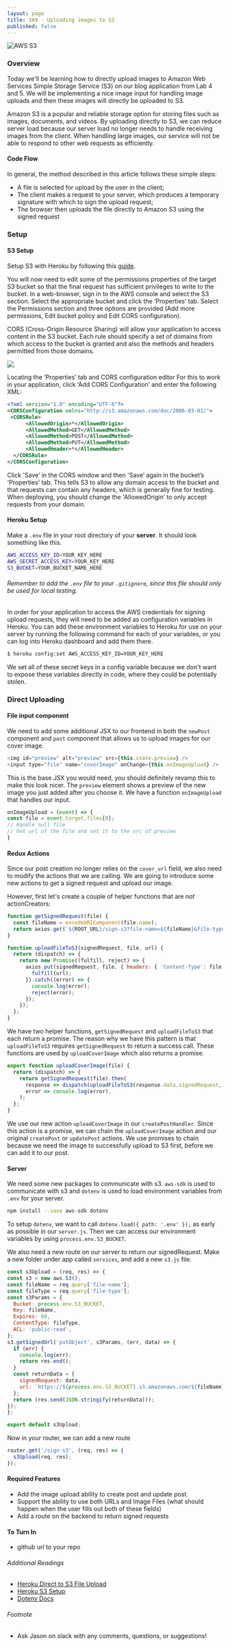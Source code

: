 ```yaml
---
layout: page
title: SA9 - Uploading images to S3
published: false
---
```


![AWS S3](http://i.imgur.com/FBAnSyZ.png)

### Overview

Today we'll be learning how to directly upload images to Amazon Web Services Simple Storage Service (S3) on our blog application from Lab 4 and 5. We will be implementing a nice image input for handling image uploads and then these images will directly be uploaded to S3.

Amazon S3 is a popular and reliable storage option for storing files such as images, documents, and videos. By uploading directly to S3, we can reduce server load because our server load no longer needs to handle receiving images from the client. When handling large images, our service will not be able to respond to other web requests as efficiently.


#### Code Flow

In general, the method described in this article follows these simple steps:

- A file is selected for upload by the user in the client;
- The client makes a request to your server, which produces a temporary signature with which to sign the upload request;
- The browser then uploads the file directly to Amazon S3 using the signed request



### Setup

#### S3 Setup

Setup S3 with Heroku by following this [guide](https://devcenter.heroku.com/articles/s3#s3-setup).

You will now need to edit some of the permissions properties of the target S3 bucket so that the final request has sufficient privileges to write to the bucket. In a web-browser, sign in to the AWS console and select the S3 section. Select the appropriate bucket and click the ‘Properties’ tab. Select the Permissions section and three options are provided (Add more permissions, Edit bucket policy and Edit CORS configuration).

CORS (Cross-Origin Resource Sharing) will allow your application to access content in the S3 bucket. Each rule should specify a set of domains from which access to the bucket is granted and also the methods and headers permitted from those domains.

![](https://s3.amazonaws.com/heroku-devcenter-files/article-images/2009-imported-1443570539-2009-imported-1443555008-cors1.png)

Locating the ‘Properties’ tab and CORS configuration editor
For this to work in your application, click ‘Add CORS Configuration’ and enter the following XML:
```xml
<?xml version="1.0" encoding="UTF-8"?>
<CORSConfiguration xmlns="http://s3.amazonaws.com/doc/2006-03-01/">
 <CORSRule>
      <AllowedOrigin>*</AllowedOrigin>
      <AllowedMethod>GET</AllowedMethod>
      <AllowedMethod>POST</AllowedMethod>
      <AllowedMethod>PUT</AllowedMethod>
      <AllowedHeader>*</AllowedHeader>
  </CORSRule>
</CORSConfiguration>
```
Click 'Save’ in the CORS window and then 'Save’ again in the bucket’s 'Properties’ tab.
This tells S3 to allow any domain access to the bucket and that requests can contain any headers, which is generally fine for testing. When deploying, you should change the 'AllowedOrigin’ to only accept requests from your domain.


#### Heroku Setup

Make a `.env` file in your root directory of your **server**. It should look something like this.

```bash
AWS_ACCESS_KEY_ID=YOUR_KEY_HERE
AWS_SECRET_ACCESS_KEY=YOUR_KEY_HERE
S3_BUCKET=YOUR_BUCKET_NAME_HERE
```

###### Remember to add the `.env` file to your `.gitignore`, since this file should only be used for local testing.

In order for your application to access the AWS credentials for signing upload requests, they will need to be added as configuration variables in Heroku. You can add these environment variables to Heroku for use on your server by running the following command for each of your variables, or you can log into Heroku dashboard and add them there.

```bash
$ heroku config:set AWS_ACCESS_KEY_ID=YOUR_KEY_HERE
```

We set all of these secret keys in a config variable because we don't want to expose these variables directly in code, where they could be potentially stolen.


### Direct Uploading


#### File input component

We need to add some additional JSX to our frontend in both the `newPost` component and `post` component that allows us to upload images for our cover image.

```javascript
<img id="preview" alt="preview" src={this.state.preview} />
<input type="file" name="coverImage" onChange={this.onImageUpload} />
```

This is the base JSX you would need, you should definitely revamp this to make this look nicer. The `preview` element shows a preview of the new image you just added after you choose it. We have a function `onImageUpload` that handles our input.

```javascript
onImageUpload = (event) => {
const file = event.target.files[0];
// Handle null file
// Get url of the file and set it to the src of preview
}
```

#### Redux Actions

Since our post creation no longer relies on the `cover_url` field, we also need to modify the actions that we are calling. We are going to introduce some new actions to get a signed request and upload our image.

However, first let's create a couple of helper functions that are *not* actionCreators:

```javascript
function getSignedRequest(file) {
  const fileName = encodeURIComponent(file.name);
  return axios.get(`${ROOT_URL}/sign-s3?file-name=${fileName}&file-type=${file.type}`);
}
```

```javascript
function uploadFileToS3(signedRequest, file, url) {
  return (dispatch) => {
    return new Promise((fulfill, reject) => {
      axios.put(signedRequest, file, { headers: { 'Content-Type': file.type } }).then((response) => {
        fulfill(url);
      }).catch((error) => {
        console.log(error);
        reject(error);
      });
    });
  };
}
```

We have two helper functions, `getSignedRequest` and `uploadFileToS3` that each return a promise. The reason why we have this pattern is that `uploadFileToS3` requires `getSignedRequest` to return a success call. These functions are used by `uploadCoverImage` which also returns a promise.

```javascript
export function uploadCoverImage(file) {
  return (dispatch) => {
    return getSignedRequest(file).then(
      response => dispatch(uploadFileToS3(response.data.signedRequest, file, response.data.url)),
      error => console.log(error),
    );
  };
}
```

We use our new action `uploadCoverImage` in our `createPostHandler`. Since this action is a promise, we can chain the `uploadCoverImage` action and our original `createPost` or `updatePost` actions. We use promises to chain because we need the image to successfully upload to S3 first, before we can add it to our post.

#### Server

We need some new packages to communicate with s3. `aws-sdk` is used to communicate with s3  and `dotenv` is used to load environment variables from `.env` for your server.

```bash
npm install --save aws-sdk dotenv
```

To setup `dotenv`, we want to call `dotenv.load({ path: '.env' });` as early as possible in our `server.js`. Then we can access our environment variables by using `process.env.S3_BUCKET`.

We also need a new route on our server to return our signedRequest. Make a new folder under app called `services`, and add a new `s3.js` file.

```javascript
const s3Upload = (req, res) => {
const s3 = new aws.S3();
const fileName = req.query['file-name'];
const fileType = req.query['file-type'];
const s3Params = {
  Bucket: process.env.S3_BUCKET,
  Key: fileName,
  Expires: 60,
  ContentType: fileType,
  ACL: 'public-read',
};
s3.getSignedUrl('putObject', s3Params, (err, data) => {
  if (err) {
    console.log(err);
    return res.end();
  }
  const returnData = {
    signedRequest: data,
    url: `https://${process.env.S3_BUCKET}.s3.amazonaws.com/${fileName}`,
  };
  return (res.send(JSON.stringify(returnData)));
});
};

export default s3Upload;
```

Now in your router, we can add a new route

```javascript
router.get('/sign-s3', (req, res) => {
  s3Upload(req, res);
});
```

#### Required Features

- Add the image upload ability to create post and update post.
- Support the ability to use both URLs and Image Files (what should happen when the user fills out both of these fields)
- Add a route on the backend to return signed requests


#### To Turn In

- github url to your repo

###### Additional Readings

* [Heroku Direct to S3 File Upload](https://devcenter.heroku.com/articles/s3-upload-node)
* [Heroku S3 Setup](https://devcenter.heroku.com/articles/s3)
* [Dotenv Docs](https://github.com/motdotla/dotenv)

###### Footnote
* Ask Jason on slack with any comments, questions, or suggestions!
